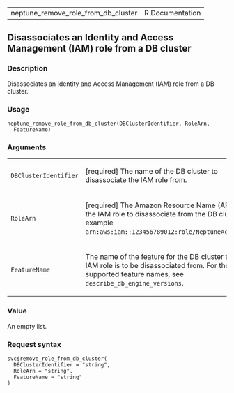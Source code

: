<table style="width: 100%;">
<tbody>
<tr class="odd">
<td>neptune_remove_role_from_db_cluster</td>
<td style="text-align: right;">R Documentation</td>
</tr>
</tbody>
</table>

## Disassociates an Identity and Access Management (IAM) role from a DB cluster

### Description

Disassociates an Identity and Access Management (IAM) role from a DB
cluster.

### Usage

    neptune_remove_role_from_db_cluster(DBClusterIdentifier, RoleArn,
      FeatureName)

### Arguments

<table>
<colgroup>
<col style="width: 35%" />
<col style="width: 65%" />
</colgroup>
<tbody>
<tr class="odd">
<td><code
id="neptune_remove_role_from_db_cluster_:_DBClusterIdentifier">DBClusterIdentifier</code></td>
<td><p>[required] The name of the DB cluster to disassociate the IAM
role from.</p></td>
</tr>
<tr class="even">
<td><code
id="neptune_remove_role_from_db_cluster_:_RoleArn">RoleArn</code></td>
<td><p>[required] The Amazon Resource Name (ARN) of the IAM role to
disassociate from the DB cluster, for example <code
style="white-space: pre;">⁠arn:aws:iam::123456789012:role/NeptuneAccessRole⁠</code>.</p></td>
</tr>
<tr class="odd">
<td><code
id="neptune_remove_role_from_db_cluster_:_FeatureName">FeatureName</code></td>
<td><p>The name of the feature for the DB cluster that the IAM role is
to be disassociated from. For the list of supported feature names, see
<code>describe_db_engine_versions</code>.</p></td>
</tr>
</tbody>
</table>

### Value

An empty list.

### Request syntax

    svc$remove_role_from_db_cluster(
      DBClusterIdentifier = "string",
      RoleArn = "string",
      FeatureName = "string"
    )
